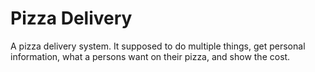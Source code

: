 # Pizza Delivery
A pizza delivery system.
It supposed to do multiple things, get personal information, what a persons want on their pizza, and show the cost.
